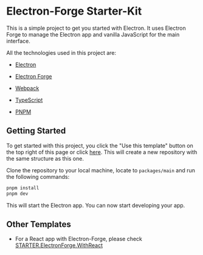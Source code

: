 # Electron-Forge Starter-Kit

This is a simple project to get you started with Electron. It uses Electron Forge to manage the Electron app and vanilla JavaScript for the main interface.

All the technologies used in this project are:

- [Electron](https://www.electronjs.org/)

- [Electron Forge](https://www.electronforge.io/)

- [Webpack](https://webpack.js.org/)

- [TypeScript](https://www.typescriptlang.org/)

- [PNPM](https://pnpm.io/)

## Getting Started

To get started with this project, you click the "Use this template" button on the top right of this page or click [here](https://github.com/new?template_name=SAMPLES.ElectronForge.WithReact&template_owner=iNKORE-NET). This will create a new repository with the same structure as this one.

Clone the repository to your local machine, locate to `packages/main` and run the following commands:

```bash
pnpm install
pnpm dev
```

This will start the Electron app. You can now start developing your app.

## Other Templates

- For a React app with Electron-Forge, please check [STARTER.ElectronForge.WithReact](https://github.com/iNKORE-NET/STARTER.ElectronForge.WithReact)
